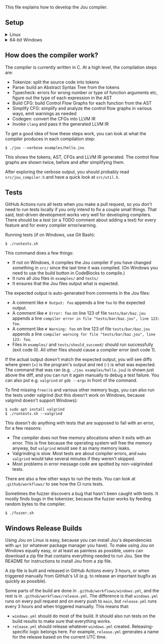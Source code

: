 This file explains how to develop the Jou compiler.


## Setup

<details> <summary>Linux</summary>

Following the [instructions in the README](README.md#setup-linux) is enough.

To edit the C code, you can use any editor that uses `clangd`.
The `make` command creates a file `compile_flags.txt`
to help `clangd` find the LLVM header files.

</details>
    
<details> <summary>64-bit Windows</summary>

1. Download and install Git from [Git's website](https://git-scm.com/download/win) if you don't have it already.
1. To install LLVM, download and run LLVM's GitHub releases:
    [LLVM-13.0.1-win64.exe from here](https://github.com/llvm/llvm-project/releases/tag/llvmorg-13.0.1), or
    [LLVM-11.1.0-win64.exe from here](https://github.com/llvm/llvm-project/releases/tag/llvmorg-11.1.0).
    Check the "Add LLVM to the system PATH for all users" checkbox during the installation.
2. Download and install codeblocks from one of the download sites linked on
    [their official website](http://www.codeblocks.org/downloads/binaries/#imagesoswindows48pnglogo-microsoft-windows).
    Make sure to download a version that comes with mingw,
    such as `codeblocks-20.03mingw-setup.exe`.
    In the setup, the "Standard" installation contains everything you need.
4. Add `C:\Program Files\CodeBlocks\MinGW\bin` to the `PATH` environment variable through Control Panel.
    Without this, CodeBlocks doesn't find `clang`, the C compiler that LLVM comes with that is used to compile the Jou compiler.
    Let me know if you need more detailed instructions for this step.
5. Clone the project with the command prompt:
    ```
    cd Desktop
    git clone https://github.com/Akuli/jou
    ```
    You can put the project anywhere. The above command places it on the desktop.
6. Open the `jou` folder that you cloned with Git.
7. Right-click `llvm_headers.zip` and extract it.
    You should end up with a folder named `llvm_headers` inside the `jou` folder.
8. Start CodeBlocks. It will probably ask you what should be the default C compiler.
    This doesn't really matter because Jou comes with configuration that overrides the default anyway.
8. Open the CodeBlocks project (`jou.cbp` in the `jou` folder) with CodeBlocks.
10. Click the build button (yellow gear) at top of CodeBlocks.
    If everything succeeds, this creates `jou.exe`.
    If something goes wrong, please create an issue on GitHub.
11. Run a Jou program:
    ```
    cd Desktop\jou
    jou.exe examples\hello.jou
    ```
    You should see `Hello World` printed.

If CodeBlocks won't start and complains about a missing file `api-ms-win-crt-string-l1-1-0.dll`,
make sure that LLVM is installed and you remembered to add it to `PATH`.
LLVM conveniently comes with a DLL file that CodeBlocks developers apparently forgot to include.

CodeBlocks doesn't have a dark theme by default.
You can install a dark theme from e.g. [https://github.com/virtualmanu/Codeblocks-Themes](https://github.com/virtualmanu/Codeblocks-Themes).

</details>


## How does the compiler work?

The compiler is currently written in C. At a high level, the compilation steps are:
- Tokenize: split the source code into tokens
- Parse: build an Abstract Syntax Tree from the tokens
- Typecheck: errors for wrong number or type of function arguments etc, figure out the type of each expression in the AST
- Build CFG: build Control Flow Graphs for each function from the AST
- Simplify CFG: simplify and analyze the control flow graphs in various ways, emit warnings as needed
- Codegen: convert the CFGs into LLVM IR
- Invoke `clang` and pass it the generated LLVM IR

To get a good idea of how these steps work,
you can look at what the compiler produces in each compilation step:

```
$ ./jou --verbose examples/hello.jou
```

This shows the tokens, AST, CFGs and LLVM IR generated.
The control flow graphs are shown twice, before and after simplifying them.

After exploring the verbose output, you should probably
read `src/jou_compiler.h` and have a quick look at `src/util.h`.


## Tests

GitHub Actions runs all tests when you make a pull request,
so you don't need to run tests locally if you only intend to fix a couple small things.
That said, test-driven development works very well for developing compilers.
There should be a test (or a TODO comment about adding a test)
for every feature and for every compiler error/warning.

Running tests (if on Windows, use Git Bash):

```
$ ./runtests.sh
```

This command does a few things:
- If not on Windows, it compiles the Jou compiler if you have changed something in `src/` since the last time it was compiled. (On Windows you need to use the build button in CodeBlocks to compile.)
- It runs all Jou files in `examples/` and `tests/`
- It ensures that the Jou files output what is expected.

The expected output is auto-generated from comments in the Jou files:

- A comment like `# Output: foo` appends a line `foo` to the expected output.
- A comment like `# Error: foo` on line 123 of file `tests/bar/baz.jou` appends a line
    `compiler error in file "tests/bar/baz.jou", line 123: foo`.
- A comment like `# Warning: foo` on line 123 of file `tests/bar/baz.jou` appends a line
    `compiler warning for file "tests/bar/baz.jou", line 123: foo`.
- Files in `examples/` and `tests/should_succeed/` should run successfully (exit code 0).
    All other files should cause a compiler error (exit code 1).

If the actual output doesn't match the expected output, you will see diffs where
green (+) is the program's output and red (-) is what was expected.
The command that was ran (e.g. `./jou examples/hello.jou`) is shown just above the diff,
and you can run it again manually to debug a test failure.
You can also put e.g. `valgrind` or `gdb --args` in front of the command.

To find missing `free()`s and various other memory bugs,
you can also run the tests under valgrind
(but this doesn't work on Windows, because valgrind doesn't support Windows):

```
$ sudo apt install valgrind
$ ./runtests.sh --valgrind
```

This doesn't do anything with tests that are supposed to fail with an error, for a few reasons:
- The compiler does not free memory allocations when it exits with an error.
    This is fine because the operating system will free the memory anyway,
    but `valgrind` would see it as many memory leaks.
- Valgrinding is slow. Most tests are about compiler errors,
    and `make valgrind` would take several minutes if they weren't skipped.
- Most problems in error message code are spotted by non-valgrinded tests.

There are also a few other ways to run the tests.
You can look at `.github/workflows/` to see how the CI runs tests.

Sometimes the fuzzer discovers a bug that hasn't been caught with tests.
It mostly finds bugs in the tokenizer,
because the fuzzer works by feeding random bytes to the compiler.

```
$ ./fuzzer.sh
```


## Windows Release Builds

Using Jou on Linux is easy,
because you can install Jou's dependencies with `apt` (or whatever package manager you have).
To make using Jou on Windows equally easy, or at least as painless as possible,
users can download a zip file that contains everything needed to run Jou.
See the README for instructions to install Jou from a zip file.

A zip file is built and released in GitHub Actions every 3 hours,
or when triggered manually from GitHub's UI
(e.g. to release an important bugfix as quickly as possible).

Some parts of the build are done in `.github/workflows/windows.yml`,
and the rest is in `.github/workflows/release.yml`.
The difference is that `windows.yml` runs on every pull request and on every push to `main`,
but `release.yml` runs every 3 hours and when triggered manually.
This means that:
- `windows.yml` should do most of the build.
    It should also run tests on the build results to make sure that everything works.
- `release.yml` should release whatever `windows.yml` created.
    Releasing-specific logic belongs here.
    For example, `release.yml` generates a name for the release based on the current UTC time.
